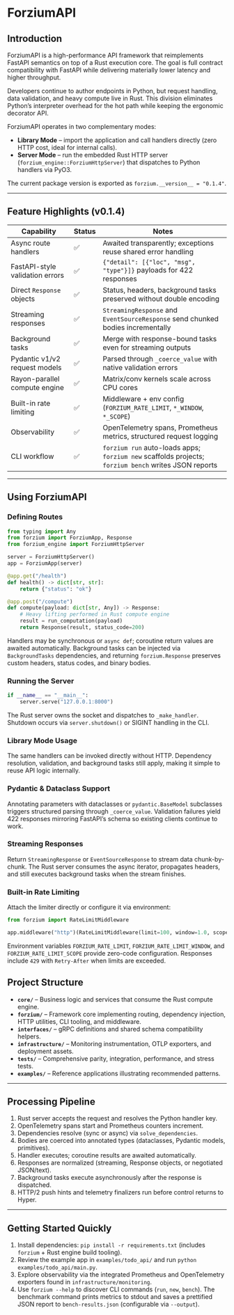 # ForziumAPI

## Introduction

ForziumAPI is a high-performance API framework that reimplements FastAPI semantics on top of a Rust execution core.  The goal is full contract compatibility with FastAPI while delivering materially lower latency and higher throughput.

Developers continue to author endpoints in Python, but request handling, data validation, and heavy compute live in Rust.  This division eliminates Python’s interpreter overhead for the hot path while keeping the ergonomic decorator API.

ForziumAPI operates in two complementary modes:

- **Library Mode** – import the application and call handlers directly (zero HTTP cost, ideal for internal calls).
- **Server Mode** – run the embedded Rust HTTP server (`forzium_engine::ForziumHttpServer`) that dispatches to Python handlers via PyO3.

The current package version is exported as `forzium.__version__ = "0.1.4"`.

---

## Feature Highlights (v0.1.4)

| Capability | Status | Notes |
| --- | --- | --- |
| Async route handlers | ✅ | Awaited transparently; exceptions reuse shared error handling |
| FastAPI-style validation errors | ✅ | `{"detail": [{"loc", "msg", "type"}]}` payloads for 422 responses |
| Direct `Response` objects | ✅ | Status, headers, background tasks preserved without double encoding |
| Streaming responses | ✅ | `StreamingResponse` and `EventSourceResponse` send chunked bodies incrementally |
| Background tasks | ✅ | Merge with response-bound tasks even for streaming outputs |
| Pydantic v1/v2 request models | ✅ | Parsed through `_coerce_value` with native validation errors |
| Rayon-parallel compute engine | ✅ | Matrix/conv kernels scale across CPU cores |
| Built-in rate limiting | ✅ | Middleware + env config (`FORZIUM_RATE_LIMIT`, `*_WINDOW`, `*_SCOPE`) |
| Observability | ✅ | OpenTelemetry spans, Prometheus metrics, structured request logging |
| CLI workflow | ✅ | `forzium run` auto-loads apps; `forzium new` scaffolds projects; `forzium bench` writes JSON reports |

---

## Using ForziumAPI


### Defining Routes

```python
from typing import Any
from forzium import ForziumApp, Response
from forzium_engine import ForziumHttpServer

server = ForziumHttpServer()
app = ForziumApp(server)

@app.get("/health")
def health() -> dict[str, str]:
    return {"status": "ok"}

@app.post("/compute")
def compute(payload: dict[str, Any]) -> Response:
    # Heavy lifting performed in Rust compute engine
    result = run_computation(payload)
    return Response(result, status_code=200)
```

Handlers may be synchronous or `async def`; coroutine return values are awaited automatically.  Background tasks can be injected via `BackgroundTasks` dependencies, and returning `forzium.Response` preserves custom headers, status codes, and binary bodies.

### Running the Server

```python
if __name__ == "__main__":
    server.serve("127.0.0.1:8000")
```

The Rust server owns the socket and dispatches to `_make_handler`.  Shutdown occurs via `server.shutdown()` or SIGINT handling in the CLI.

### Library Mode Usage

The same handlers can be invoked directly without HTTP.  Dependency resolution, validation, and background tasks still apply, making it simple to reuse API logic internally.

### Pydantic & Dataclass Support

Annotating parameters with dataclasses or `pydantic.BaseModel` subclasses triggers structured parsing through `_coerce_value`.  Validation failures yield 422 responses mirroring FastAPI’s schema so existing clients continue to work.

### Streaming Responses

Return `StreamingResponse` or `EventSourceResponse` to stream data chunk-by-chunk.  The Rust server consumes the async iterator, propagates headers, and still executes background tasks when the stream finishes.

### Built-in Rate Limiting

Attach the limiter directly or configure it via environment:

```python
from forzium import RateLimitMiddleware

app.middleware("http")(RateLimitMiddleware(limit=100, window=1.0, scope="client"))
```

Environment variables `FORZIUM_RATE_LIMIT`, `FORZIUM_RATE_LIMIT_WINDOW`, and `FORZIUM_RATE_LIMIT_SCOPE` provide zero-code configuration.  Responses include `429` with `Retry-After` when limits are exceeded.


## Project Structure

* **`core/`** – Business logic and services that consume the Rust compute engine.
* **`forzium/`** – Framework core implementing routing, dependency injection, HTTP utilities, CLI tooling, and middleware.
* **`interfaces/`** – gRPC definitions and shared schema compatibility helpers.
* **`infrastructure/`** – Monitoring instrumentation, OTLP exporters, and deployment assets.
* **`tests/`** – Comprehensive parity, integration, performance, and stress tests.
* **`examples/`** – Reference applications illustrating recommended patterns.

---

## Processing Pipeline

1. Rust server accepts the request and resolves the Python handler key.
2. OpenTelemetry spans start and Prometheus counters increment.
3. Dependencies resolve (sync or async) via `solve_dependencies`.
4. Bodies are coerced into annotated types (dataclasses, Pydantic models, primitives).
5. Handler executes; coroutine results are awaited automatically.
6. Responses are normalized (streaming, Response objects, or negotiated JSON/text).
7. Background tasks execute asynchronously after the response is dispatched.
8. HTTP/2 push hints and telemetry finalizers run before control returns to Hyper.

---

## Getting Started Quickly

1. Install dependencies: `pip install -r requirements.txt` (includes `forzium` + Rust engine build tooling).
2. Review the example app in `examples/todo_api/` and run `python examples/todo_api/main.py`.
3. Explore observability via the integrated Prometheus and OpenTelemetry exporters found in `infrastructure/monitoring`.
4. Use `forzium --help` to discover CLI commands (`run`, `new`, `bench`). The benchmark command prints metrics to stdout and saves a prettified JSON report to `bench-results.json` (configurable via `--output`).